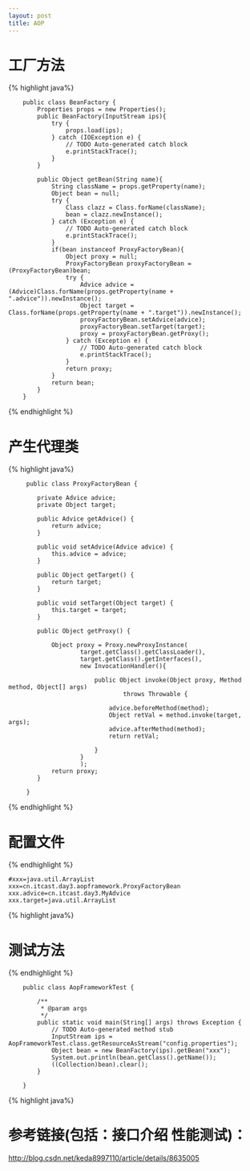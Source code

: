 ```yaml
---
layout: post
title: AOP
---
```




# 工厂方法

{% highlight java%}

        public class BeanFactory {
        	Properties props = new Properties();
        	public BeanFactory(InputStream ips){
        		try {
        			props.load(ips);
        		} catch (IOException e) {
        			// TODO Auto-generated catch block
        			e.printStackTrace();
        		}
        	}

        	public Object getBean(String name){
        		String className = props.getProperty(name);
        		Object bean = null;
        		try {
        			Class clazz = Class.forName(className);
        			bean = clazz.newInstance();
        		} catch (Exception e) {
        			// TODO Auto-generated catch block
        			e.printStackTrace();
        		}
        		if(bean instanceof ProxyFactoryBean){
        			Object proxy = null;
        			ProxyFactoryBean proxyFactoryBean = (ProxyFactoryBean)bean;
        			try {
        				Advice advice = (Advice)Class.forName(props.getProperty(name + ".advice")).newInstance();
        				Object target = Class.forName(props.getProperty(name + ".target")).newInstance();
        				proxyFactoryBean.setAdvice(advice);
        				proxyFactoryBean.setTarget(target);
        				proxy = proxyFactoryBean.getProxy();
        			} catch (Exception e) {
        				// TODO Auto-generated catch block
        				e.printStackTrace();
        			}
        			return proxy;
        		}
        		return bean;
        	}
        }

{% endhighlight %}


# 产生代理类

{% highlight java%}

         public class ProxyFactoryBean {

         	private Advice advice;
         	private Object target;

         	public Advice getAdvice() {
         		return advice;
         	}

         	public void setAdvice(Advice advice) {
         		this.advice = advice;
         	}

         	public Object getTarget() {
         		return target;
         	}

         	public void setTarget(Object target) {
         		this.target = target;
         	}

         	public Object getProxy() {

         		Object proxy = Proxy.newProxyInstance(
         				target.getClass().getClassLoader(),
         				target.getClass().getInterfaces(),
         				new InvocationHandler(){

         					public Object invoke(Object proxy, Method method, Object[] args)
         							throws Throwable {

         						advice.beforeMethod(method);
         						Object retVal = method.invoke(target, args);
         						advice.afterMethod(method);
         						return retVal;

         					}
         				}
         				);
         		return proxy;
         	}

         }

{% endhighlight %}


# 配置文件

{% endhighlight %}

    #xxx=java.util.ArrayList
    xxx=cn.itcast.day3.aopframework.ProxyFactoryBean
    xxx.advice=cn.itcast.day3.MyAdvice
    xxx.target=java.util.ArrayList

{% highlight java%}


# 测试方法

{% endhighlight %}

        public class AopFrameworkTest {

        	/**
        	 * @param args
        	 */
        	public static void main(String[] args) throws Exception {
        		// TODO Auto-generated method stub
        		InputStream ips = AopFrameworkTest.class.getResourceAsStream("config.properties");
        		Object bean = new BeanFactory(ips).getBean("xxx");
        		System.out.println(bean.getClass().getName());
        		((Collection)bean).clear();
        	}

        }

{% highlight java%}

# 参考链接(包括：接口介绍 性能测试)：

http://blog.csdn.net/keda8997110/article/details/8635005
